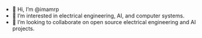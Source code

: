 - 👋 Hi, I’m @imamrp
- 👀 I’m interested in electrical engineering, AI, and computer systems.
- 💞️ I’m looking to collaborate on open source electrical engineering and AI projects. 

<!---
imamrp/imamrp is a ✨ special ✨ repository because its `README.md` (this file) appears on your GitHub profile.
You can click the Preview link to take a look at your changes.
--->

